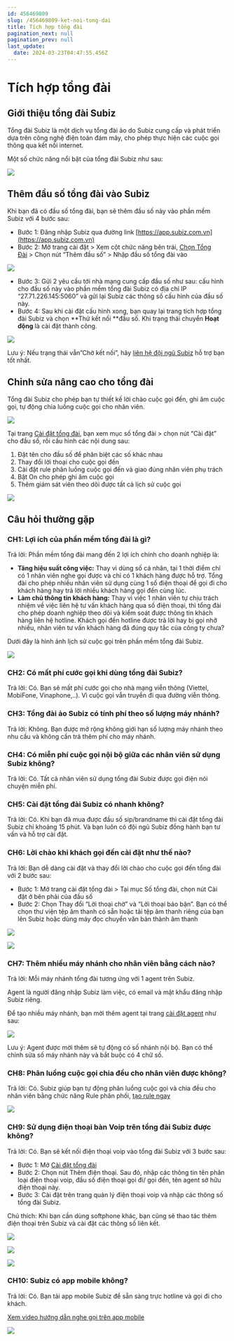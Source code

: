 ```yaml
---
id: 456469809
slug: /456469809-ket-noi-tong-dai
title: Tích hợp tổng đài
pagination_next: null
pagination_prev: null
last_update:
  date: 2024-03-23T04:47:55.456Z
---
```


# Tích hợp tổng đài



## Giới thiệu tổng đài Subiz


Tổng đài Subiz là một dịch vụ tổng đài ảo do Subiz cung cấp và phát triển dựa trên công nghệ điện toán đám mây, cho phép thực hiện các cuộc gọi thông qua kết nối internet. 



Một số chức năng nổi bật của tổng đài Subiz như sau:




![](https://vcdn.subiz-cdn.com/file/8ceadf1e99b6f8c272bd5b1be01f2967a88731437871553396f9ad4682341771_acpxkgumifuoofoosble)

## Thêm đầu số tổng đài vào Subiz


Khi bạn đã có đầu số tổng đài, bạn sẽ thêm đầu số này vào phần mềm Subiz với 4 bước sau:

- Bước 1: Đăng nhập Subiz qua đường link [https://app.subiz.com.vn](https://app.subiz.com.vn)
- Bước 2: Mở trang cài đặt > Xem cột chức năng bên trái, [Chọn Tổng Đài](https://app.subiz.com.vn/settings/call-center) > Chọn nút “Thêm đầu số” > Nhập đầu số tổng đài vào




![](https://vcdn.subiz-cdn.com/file/3c7ef2d037ce48543bb1bb45b4d51c0dff8970a69d60cc6a9f300c65457ece7d_acpxkgumifuoofoosble)




- Bước 3: Gửi 2 yêu cầu tới nhà mạng cung cấp đầu số như sau: cấu hình cho đầu số này vào phần mềm tổng đài Subiz có địa chỉ IP “27.71.226.145:5060” và gửi lại Subiz các thông số cấu hình của đầu số này.
- Bước 4: Sau khi cài đặt cấu hình xong, bạn quay lại trang tích hợp tổng đài Subiz và chọn **Thử kết nối **đầu số. Khi trạng thái chuyển **Hoạt động** là cài đặt thành công.


![](https://vcdn.subiz-cdn.com/file/c3d70d4f9ddf27981fe6bed00989bc1884862bd4356a4689d924eecc026dbc7f_acpxkgumifuoofoosble)




Lưu ý: Nếu trạng thái vẫn”Chờ kết nối”, hãy [liên hệ đội ngũ Subiz](https://zalo.me/935022139843821727) hỗ trợ bạn tốt nhất. 
## Chỉnh sửa nâng cao cho tổng đài


Tổng đài Subiz cho phép bạn tự thiết kế lời chào cuộc gọi đến, ghi âm cuộc gọi, tự động chia luồng cuộc gọi cho nhân viên. 




![](https://vcdn.subiz-cdn.com/file/562d9ff15995be29b0fff0a67df502f120c2f1ab3a506f774d83fc58a4ecddec_acpxkgumifuoofoosble)




Tại trang [Cài đặt tổng đài](https://app.subiz.com.vn/settings/call-center), bạn xem mục số tổng đài > chọn nút “Cài đặt” cho đầu số, rồi cấu hình các nội dung sau:

01. Đặt tên cho đầu số để phân biệt các số khác nhau
11. Thay đổi lời thoại cho cuộc gọi đến
21. Cài đặt rule phân luồng cuộc gọi đến và giao đúng nhân viên phụ trách
31. Bật On cho phép ghi âm cuộc gọi
41. Thêm giám sát viên theo dõi được tất cả lịch sử cuộc gọi




![](https://vcdn.subiz-cdn.com/file/3f1159cacd95855b09068a0e9e90cd8113afeb8bb7565a1bc23db7ce28e92c11_acpxkgumifuoofoosble)

## Câu hỏi thường gặp

### CH1: Lợi ích của phần mềm tổng đài là gì? 


Trả lời: Phần mềm tổng đài mang đến 2 lợi ích chính cho doanh nghiệp là:

- **Tăng hiệu suất công việc:** Thay vì dùng số cá nhân, tại 1 thời điểm chỉ có 1 nhân viên nghe gọi được và chỉ có 1 khách hàng được hỗ trợ. Tổng đài cho phép nhiều nhân viên sử dụng cùng 1 số điện thoại để gọi đi cho khách hàng hay trả lời nhiều khách hàng gọi đến cùng lúc.
- **Làm chủ thông tin khách hàng:** Thay vì việc 1 nhân viên tự chịu trách nhiệm về việc liên hệ tư vấn khách hàng qua số điện thoại, thì tổng đài cho phép doanh nghiệp theo dõi và kiểm soát được thông tin khách hàng liên hệ hotline. Khách gọi đến hotline được trả lời hay bị gọi nhỡ nhiều, nhân viên tư vấn khách hàng đã đúng quy tắc của công ty chưa?

Dưới đây là hình ảnh lịch sử cuộc gọi trên phần mềm tổng đài Subiz.


![](https://vcdn.subiz-cdn.com/file/1bac3afba449964931e83a8a3943b2b45e59ffd2393e9e76eecb85c0f395922a_acpxkgumifuoofoosble)



### CH2: Có mất phí cước gọi khi dùng tổng đài Subiz?


Trả lời: Có. Bạn sẽ mất phí cước gọi cho nhà mạng viễn thông (Viettel, MobiFone, Vinaphone,..). Vì cuộc gọi vẫn truyền đi qua đường viễn thông.
### CH3: Tổng đài ảo Subiz có tính phí theo số lượng máy nhánh?


Trả lời: Không. Bạn được mở rộng không giới hạn số lượng máy nhánh theo nhu cầu và không cần trả thêm phí cho máy nhánh.
### CH4: Có miễn phí cuộc gọi nội bộ giữa các nhân viên sử dụng Subiz không?


Trả lời: Có. Tất cả nhân viên sử dụng tổng đài Subiz được gọi điện nói chuyện miễn phí.
### CH5: Cài đặt tổng đài Subiz có nhanh không?


Trả lời: Có. Khi bạn đã mua được đầu số sip/brandname thì cài đặt tổng đài Subiz chỉ khoảng 15 phút. Và bạn luôn có đội ngũ Subiz đồng hành bạn tư vấn và hỗ trợ cài đặt.
### CH6: Lời chào khi khách gọi đến cài đặt như thế nào?


Trả lời: Bạn dễ dàng cài đặt và thay đổi lời chào cho cuộc gọi đến tổng đài với 2 bước sau:

- Bước 1: Mở trang cài đặt tổng đài > Tại mục Số tổng đài, chọn nút Cài đặt ở bên phải của đầu số
- Bước 2: Chọn Thay đổi “Lời thoại chờ” và “Lời thoại báo bận”. Bạn có thể chọn thư viện tệp âm thanh có sẵn hoặc tải tệp âm thanh riêng của bạn lên Subiz hoặc dùng máy đọc chuyển văn bản thành âm thanh




![](https://vcdn.subiz-cdn.com/file/562d9ff15995be29b0fff0a67df502f120c2f1ab3a506f774d83fc58a4ecddec_acpxkgumifuoofoosble)



![](https://vcdn.subiz-cdn.com/file/36d98eb69a7a5d9f202f22e726eeed36c8ab4e2cc0b3539a6b8c34aa5423775c_acpxkgumifuoofoosble)



### CH7: Thêm nhiều máy nhánh cho nhân viên bằng cách nào?


Trả lời: Mỗi máy nhánh tổng đài tương ứng với 1 agent trên Subiz.

Agent là người đăng nhập Subiz làm việc, có email và mật khẩu đăng nhập Subiz riêng.



Để tạo nhiều máy nhánh, bạn mời thêm agent tại trang [cài đặt agent](https://app.subiz.com.vn/settings/agents) như sau:




![](https://vcdn.subiz-cdn.com/file/a46c7ba3f338892a8feec15bec3368aede6eb595a072d12e95ef7d0521f8e382_acpxkgumifuoofoosble)




Lưu ý: Agent được mời thêm sẽ tự động có số nhánh nội bộ. Bạn có thể chỉnh sửa số máy nhánh này và bắt buộc có 4 chữ số.
### CH8: Phân luồng cuộc gọi chia đều cho nhân viên được không?


Trả lời: Có. Subiz giúp bạn tự động phân luồng cuộc gọi và chia đều cho nhân viên bằng chức năng Rule phân phối, [tạo rule ngay](https://app.subiz.com.vn/settings/rule-setting)


![](https://vcdn.subiz-cdn.com/file/f1daec9ad1d20de55afe699dafca981e4bfc7ee0d4159ff8857501cbd807c0cd_acpxkgumifuoofoosble)



### CH9: Sử dụng điện thoại bàn Voip trên tổng đài Subiz được không?


Trả lời: Có. Bạn sẽ kết nối điện thoại voip vào tổng đài Subiz với 3 bước sau:

- Bước 1: Mở [Cài đặt tổng đài](https://app.subiz.com.vn/settings/call-center)
- Bước 2: Chọn nút Thêm điện thoại. Sau đó, nhập các thông tin tên phân loại điện thoại voip, đầu số điện thoại gọi đi/ gọi đến, tên agent sở hữu điện thoại này.
- Bước 3: Cài đặt trên trang quản lý điện thoại voip và nhập các thông số tổng đài Subiz.

Chú thích: Khi bạn cần dùng softphone khác, bạn cũng sẽ thao tác thêm điện thoại trên Subiz và cài đặt các thông số liên kết.




![](https://vcdn.subiz-cdn.com/file/80951454853d613475cbf59c57f3365197cb56a6dde8a3bc3694a256dd723d0d_acpxkgumifuoofoosble)



![](https://vcdn.subiz-cdn.com/file/9560ea232ca7fe22b2fa16eeb83d35742d2b4fed6b6d022de9139696f28ccd3e_acpxkgumifuoofoosble)





![](https://vcdn.subiz-cdn.com/file/07bd3cbf4864152c1af832b33aab56e21ea78f54b7a642383932644ce7a40fa2_acpxkgumifuoofoosble)



### CH10: Subiz có app mobile không?


Trả lời: Có. Bạn tải app mobile Subiz để sẵn sàng trực hotline và gọi đi cho khách.

[Xem video hướng dẫn nghe gọi trên app mobile](https://www.youtube.com/watch?v=S9wVGrxhYks)


![](https://vcdn.subiz-cdn.com/file/d30c32b9fa60a4fc026e877ec78eb0578555358e9131c6b75ed8fdb53e2763cb_acpxkgumifuoofoosble)